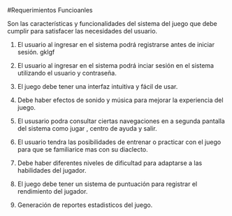 #Requerimientos Funcioanles

Son las características y funcionalidades del sistema del juego que debe cumplir para satisfacer las necesidades del usuario. 

1. El usuario al ingresar en el sistema podrá registrarse antes de iniciar sesión.
gklgf

2. El usuario al ingresar en el sistema podrá inciar sesión en el sistema utilizando el usuario y contraseña. 

3. El juego debe tener una interfaz intuitiva y fácil de usar.

4. Debe haber efectos de sonido y música para mejorar la experiencia del juego.
 
5. El ususario podra consultar ciertas navegaciones en a segunda pantalla del sistema como jugar , centro de ayuda y salir. 

6. El usuario tendra las posibilidades de entrenar o practicar con el juego para que se familiarice mas con su diaclecto.

7. Debe haber diferentes niveles de dificultad para adaptarse a las habilidades del jugador.

8. El juego debe tener un sistema de puntuación para registrar el rendimiento del jugador.

9. Generación de reportes estadisticos del juego.

 
